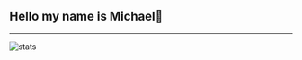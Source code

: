 ## Hello my name is Michael👋
---
![stats](https://github-readme-stats.vercel.app/api?username=Michaelsr&show_icons=true&hide=contribs,issues&theme=github_dark)
